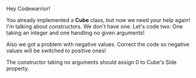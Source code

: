 Hey Codewarrior! 

You already implemented a <b>Cube</b> class, but now we need your help again! I'm talking about constructors. We don't have one. Let's code two: One taking an integer and one handling no given arguments!


Also we got a problem with negative values. Correct the code so negative values will be switched to positive ones!

The constructor taking no arguments should assign 0 to Cube's Side property.
